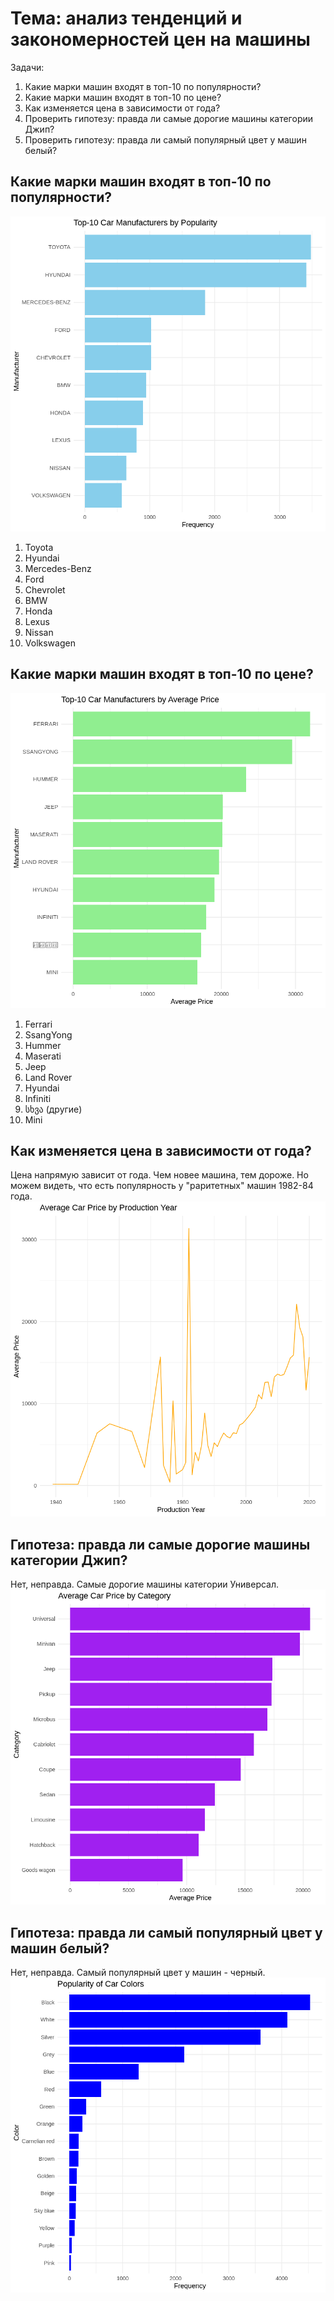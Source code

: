 # Тема: анализ тенденций и закономерностей цен на машины

Задачи:
1) Какие марки машин входят в топ-10 по популярности?
2) Какие марки машин входят в топ-10 по цене?
3) Как изменяется цена в зависимости от года?
4) Проверить гипотезу: правда ли самые дорогие машины категории Джип?
5) Проверить гипотезу: правда ли самый популярный цвет у машин белый?

## Какие марки машин входят в топ-10 по популярности?
![Top-10 Car Manufacturers by Popularity](/images/top10cars.png)
1. Toyota
2. Hyundai
3. Mercedes-Benz
4. Ford
5. Chevrolet
6. BMW
7. Honda
8. Lexus
9. Nissan
10. Volkswagen

## Какие марки машин входят в топ-10 по цене?
![Top-10 Car Manufacturers by Average Price](/images/top10price.png)
1. Ferrari
2. SsangYong
3. Hummer
4. Maserati
5. Jeep
6. Land Rover
7. Hyundai
8. Infiniti
9. სხვა (другие)
10. Mini

## Как изменяется цена в зависимости от года?
Цена напрямую зависит от года. Чем новее машина, тем дороже. Но можем видеть, что есть популярность у "раритетных" машин 1982-84 года.
![Average Car Price by Production Year](/images/avgcar.png)

## Гипотеза: правда ли самые дорогие машины категории Джип?
Нет, неправда. Самые дорогие машины категории Универсал.
![Average Car Price by Category](/images/topcat.png)

## Гипотеза: правда ли самый популярный цвет у машин белый?
Нет, неправда. Самый популярный цвет у машин - черный.
![Popularity of Car Colors](/images/topcolors.png)

